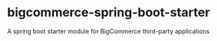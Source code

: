 # bigcommerce-spring-boot-starter
A spring boot starter module for BigCommerce third-party applications
